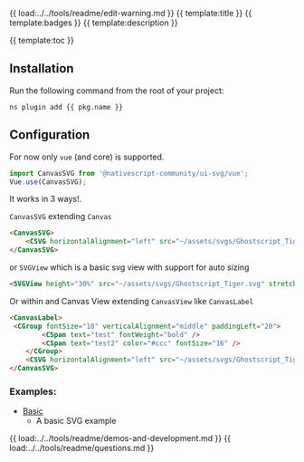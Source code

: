 {{ load:../../tools/readme/edit-warning.md }}
{{ template:title }}
{{ template:badges }}
{{ template:description }}

{{ template:toc }}

## Installation
Run the following command from the root of your project:

`ns plugin add {{ pkg.name }}`

## Configuration

For now only `vue` (and core) is supported.

```ts
import CanvasSVG from '@nativescript-community/ui-svg/vue';
Vue.use(CanvasSVG);
```

It works in 3 ways!.

`CanvasSVG` extending `Canvas`

```html
<CanvasSVG>
    <CSVG horizontalAlignment="left" src="~/assets/svgs/Ghostscript_Tiger.svg" height="100%" stretch="aspectFit" />
</CanvasSVG>
```

or `SVGView` which is a basic svg view with support for auto sizing

```html
<SVGView height="30%" src="~/assets/svgs/Ghostscript_Tiger.svg" stretch="aspectFit" backgroundColor="red" />
```

Or within and Canvas View extending `CanvasView` like `CanvasLabel`

```html
<CanvasLabel>
 <CGroup fontSize="18" verticalAlignment="middle" paddingLeft="20">
        <CSpan text="test" fontWeight="bold" />
        <CSpan text="test2" color="#ccc" fontSize="16" />
    </CGroup>
    <CSVG horizontalAlignment="left" src="~/assets/svgs/Ghostscript_Tiger.svg" height="10" stretch="aspectFit" />
</CanvasSVG>
```

### Examples:

- [Basic](demo-snippets/vue/SVG.vue)
  - A basic SVG example

{{ load:../../tools/readme/demos-and-development.md }}
{{ load:../../tools/readme/questions.md }}
